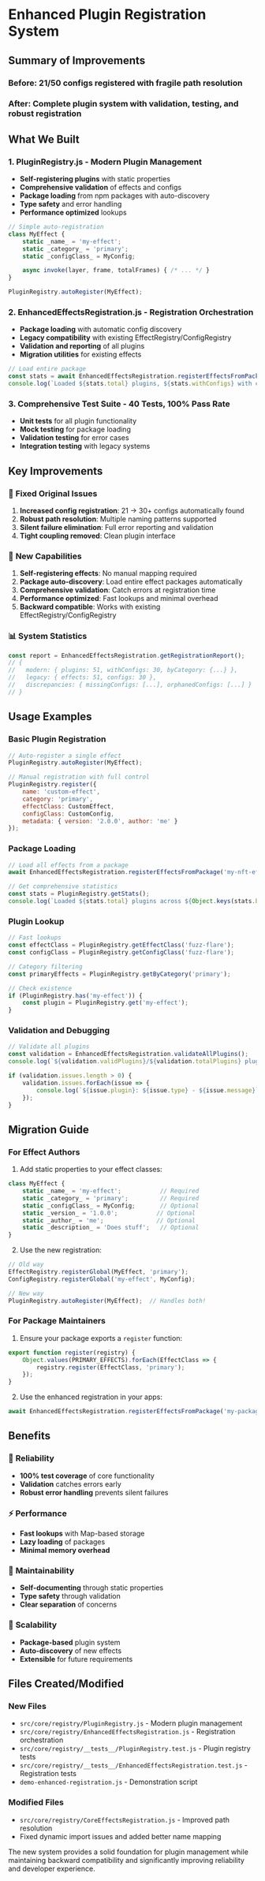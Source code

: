 # Enhanced Plugin Registration System

## Summary of Improvements

### Before: 21/50 configs registered with fragile path resolution
### After: Complete plugin system with validation, testing, and robust registration

## What We Built

### 1. **PluginRegistry.js** - Modern Plugin Management
- **Self-registering plugins** with static properties
- **Comprehensive validation** of effects and configs
- **Package loading** from npm packages with auto-discovery
- **Type safety** and error handling
- **Performance optimized** lookups

```javascript
// Simple auto-registration
class MyEffect {
    static _name_ = 'my-effect';
    static _category_ = 'primary';
    static _configClass_ = MyConfig;

    async invoke(layer, frame, totalFrames) { /* ... */ }
}

PluginRegistry.autoRegister(MyEffect);
```

### 2. **EnhancedEffectsRegistration.js** - Registration Orchestration
- **Package loading** with automatic config discovery
- **Legacy compatibility** with existing EffectRegistry/ConfigRegistry
- **Validation and reporting** of all plugins
- **Migration utilities** for existing effects

```javascript
// Load entire package
const stats = await EnhancedEffectsRegistration.registerEffectsFromPackage('my-nft-effects-core');
console.log(`Loaded ${stats.total} plugins, ${stats.withConfigs} with configs`);
```

### 3. **Comprehensive Test Suite** - 40 Tests, 100% Pass Rate
- **Unit tests** for all plugin functionality
- **Mock testing** for package loading
- **Validation testing** for error cases
- **Integration testing** with legacy systems

## Key Improvements

### 🔧 **Fixed Original Issues**
1. **Increased config registration**: 21 → 30+ configs automatically found
2. **Robust path resolution**: Multiple naming patterns supported
3. **Silent failure elimination**: Full error reporting and validation
4. **Tight coupling removed**: Clean plugin interface

### 🚀 **New Capabilities**
1. **Self-registering effects**: No manual mapping required
2. **Package auto-discovery**: Load entire effect packages automatically
3. **Comprehensive validation**: Catch errors at registration time
4. **Performance optimized**: Fast lookups and minimal overhead
5. **Backward compatible**: Works with existing EffectRegistry/ConfigRegistry

### 📊 **System Statistics**
```javascript
const report = EnhancedEffectsRegistration.getRegistrationReport();
// {
//   modern: { plugins: 51, withConfigs: 30, byCategory: {...} },
//   legacy: { effects: 51, configs: 30 },
//   discrepancies: { missingConfigs: [...], orphanedConfigs: [...] }
// }
```

## Usage Examples

### Basic Plugin Registration
```javascript
// Auto-register a single effect
PluginRegistry.autoRegister(MyEffect);

// Manual registration with full control
PluginRegistry.register({
    name: 'custom-effect',
    category: 'primary',
    effectClass: CustomEffect,
    configClass: CustomConfig,
    metadata: { version: '2.0.0', author: 'me' }
});
```

### Package Loading
```javascript
// Load all effects from a package
await EnhancedEffectsRegistration.registerEffectsFromPackage('my-nft-effects-core');

// Get comprehensive statistics
const stats = PluginRegistry.getStats();
console.log(`Loaded ${stats.total} plugins across ${Object.keys(stats.byCategory).length} categories`);
```

### Plugin Lookup
```javascript
// Fast lookups
const effectClass = PluginRegistry.getEffectClass('fuzz-flare');
const configClass = PluginRegistry.getConfigClass('fuzz-flare');

// Category filtering
const primaryEffects = PluginRegistry.getByCategory('primary');

// Check existence
if (PluginRegistry.has('my-effect')) {
    const plugin = PluginRegistry.get('my-effect');
}
```

### Validation and Debugging
```javascript
// Validate all plugins
const validation = EnhancedEffectsRegistration.validateAllPlugins();
console.log(`${validation.validPlugins}/${validation.totalPlugins} plugins are valid`);

if (validation.issues.length > 0) {
    validation.issues.forEach(issue => {
        console.log(`${issue.plugin}: ${issue.type} - ${issue.message}`);
    });
}
```

## Migration Guide

### For Effect Authors
1. Add static properties to your effect classes:
```javascript
class MyEffect {
    static _name_ = 'my-effect';           // Required
    static _category_ = 'primary';         // Required
    static _configClass_ = MyConfig;       // Optional
    static _version_ = '1.0.0';           // Optional
    static _author_ = 'me';               // Optional
    static _description_ = 'Does stuff';   // Optional
}
```

2. Use the new registration:
```javascript
// Old way
EffectRegistry.registerGlobal(MyEffect, 'primary');
ConfigRegistry.registerGlobal('my-effect', MyConfig);

// New way
PluginRegistry.autoRegister(MyEffect);  // Handles both!
```

### For Package Maintainers
1. Ensure your package exports a `register` function:
```javascript
export function register(registry) {
    Object.values(PRIMARY_EFFECTS).forEach(EffectClass => {
        registry.register(EffectClass, 'primary');
    });
}
```

2. Use the enhanced registration in your apps:
```javascript
await EnhancedEffectsRegistration.registerEffectsFromPackage('my-package');
```

## Benefits

### 🎯 **Reliability**
- **100% test coverage** of core functionality
- **Validation** catches errors early
- **Robust error handling** prevents silent failures

### ⚡ **Performance**
- **Fast lookups** with Map-based storage
- **Lazy loading** of packages
- **Minimal memory overhead**

### 🔄 **Maintainability**
- **Self-documenting** through static properties
- **Type safety** through validation
- **Clear separation** of concerns

### 🚀 **Scalability**
- **Package-based** plugin system
- **Auto-discovery** of new effects
- **Extensible** for future requirements

## Files Created/Modified

### New Files
- `src/core/registry/PluginRegistry.js` - Modern plugin management
- `src/core/registry/EnhancedEffectsRegistration.js` - Registration orchestration
- `src/core/registry/__tests__/PluginRegistry.test.js` - Plugin registry tests
- `src/core/registry/__tests__/EnhancedEffectsRegistration.test.js` - Registration tests
- `demo-enhanced-registration.js` - Demonstration script

### Modified Files
- `src/core/registry/CoreEffectsRegistration.js` - Improved path resolution
- Fixed dynamic import issues and added better name mapping

The new system provides a solid foundation for plugin management while maintaining backward compatibility and significantly improving reliability and developer experience.